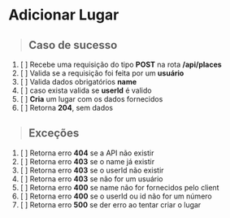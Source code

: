 # Adicionar Lugar

> ## Caso de sucesso

1. [ ] Recebe uma requisição do tipo **POST** na rota **/api/places**
2. [ ] Valida se a requisição foi feita por um **usuário**
3. [ ] Valida dados obrigatórios **name**
4. [ ] caso exista valida se **userId** é valido
5. [ ] **Cria** um lugar com os dados fornecidos
6. [ ] Retorna **204**, sem dados

> ## Exceções

1. [ ] Retorna erro **404** se a API não existir
2. [ ] Retorna erro **403** se o name já existir
3. [ ] Retorna erro **403** se o userId não existir
4. [ ] Retorna erro **403** se não for um usuário
5. [ ] Retorna erro **400** se name não for fornecidos pelo client
6. [ ] Retorna erro **400** se o userId ou id não for um número
7. [ ] Retorna erro **500** se der erro ao tentar criar o lugar